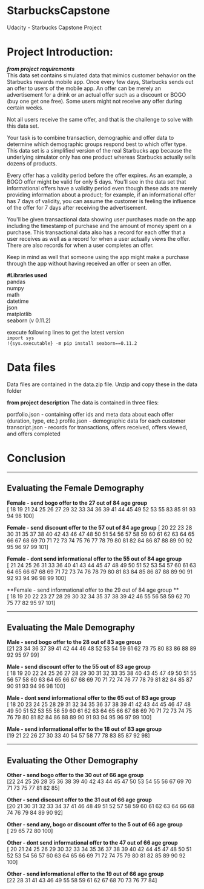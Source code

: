 # StarbucksCapstone
Udacity - Starbucks Capstone Project

# Project Introduction:  
  
**_from project requirements_**  
This data set contains simulated data that mimics customer behavior on the Starbucks rewards mobile app. Once every few days, Starbucks sends out an offer to users of the mobile app. An offer can be merely an advertisement for a drink or an actual offer such as a discount or BOGO (buy one get one free). Some users might not receive any offer during certain weeks.

Not all users receive the same offer, and that is the challenge to solve with this data set.

Your task is to combine transaction, demographic and offer data to determine which demographic groups respond best to which offer type. This data set is a simplified version of the real Starbucks app because the underlying simulator only has one product whereas Starbucks actually sells dozens of products.

Every offer has a validity period before the offer expires. As an example, a BOGO offer might be valid for only 5 days. You'll see in the data set that informational offers have a validity period even though these ads are merely providing information about a product; for example, if an informational offer has 7 days of validity, you can assume the customer is feeling the influence of the offer for 7 days after receiving the advertisement.

You'll be given transactional data showing user purchases made on the app including the timestamp of purchase and the amount of money spent on a purchase. This transactional data also has a record for each offer that a user receives as well as a record for when a user actually views the offer. There are also records for when a user completes an offer.

Keep in mind as well that someone using the app might make a purchase through the app without having received an offer or seen an offer.  

**#Libraries used**  
pandas  
numpy  
math  
datetime  
json  
matplotlib  
seaborn (v 0.11.2) 

execute following lines to get the latest version  
`import sys`  
`!{sys.executable} -m pip install seaborn==0.11.2`  

# Data files
Data files are contained in the data.zip file. Unzip and copy these in the data folder

**from project description**
The data is contained in three files:

portfolio.json - containing offer ids and meta data about each offer (duration, type, etc.)
profile.json - demographic data for each customer
transcript.json - records for transactions, offers received, offers viewed, and offers completed


# Conclusion  
------------------------------------------
Evaluating the Female Demography
------------------------------------------

**Female - send bogo offer to the 27 out of 84 age group**   
 [ 18  19  21  24  25  26  27  29  32  33  34  36  39  41  44  45  49  52  53  55  83  85  91  93  94  98 100]   
 
**Female - send discount offer to the 57 out of 84 age group** 
 [ 20  22  23  28  30  31  35  37  38  40  42  43  46  47  48  50  51  54  56  57  58  59  60  61  62  63  64  65  66  67  68  69  70  71  72  73
   74  75  76  77  78  79  80  81  82  84  86  87  88  89  90  92  95  96  97  99 101] 
 
**Female - dont send informational offer to the 55 out of 84 age group**   
 [ 21  24  25  26  31  33  36  40  41  43  44  45  47  48  49  50  51  52  53  54  57  60  61  63  64  65  66  67  68  69  71  72  73  74  76  78
  79  80  81  83  84  85  86  87  88  89  90  91  92  93  94  96  98  99 100] 
 
**Female - send informational offer  to the 29 out of 84 age group **  
 [ 18  19  20  22  23  27  28  29  30  32  34  35  37  38  39  42  46  55  56  58  59  62  70  75  77  82  95  97 101] 
 
------------------------------------------
Evaluating the Male Demography
------------------------------------------

**Male - send bogo offer to the 28 out of 83 age group**   
 [21 23 34 36 37 39 41 42 44 46 48 52 53 54 59 61 62 73 75 80 83 86 88 89
 92 95 97 99] 
 
**Male - send discount offer to the 55 out of 83 age group**   
 [ 18  19  20  22  24  25  26  27  28  29  30  31  32  33  35  38  40  43
  45  47  49  50  51  55  56  57  58  60  63  64  65  66  67  68  69  70
  71  72  74  76  77  78  79  81  82  84  85  87  90  91  93  94  96  98
 100] 
 
**Male - dont send informational offer to the 65 out of 83 age group**   
 [ 18  20  23  24  25  28  29  31  32  34  35  36  37  38  39  41  42  43
  44  45  46  47  48  49  50  51  52  53  55  56  59  60  61  62  63  64
  65  66  67  68  69  70  71  72  73  74  75  76  79  80  81  82  84  86
  88  89  90  91  93  94  95  96  97  99 100] 
 
**Male - send informational offer  to the 18 out of 83 age group**   
 [19 21 22 26 27 30 33 40 54 57 58 77 78 83 85 87 92 98] 
 
------------------------------------------
Evaluating the Other Demography
------------------------------------------

**Other - send bogo offer to the 30 out of 66 age group**   
 [22 24 25 26 28 35 36 38 39 40 42 43 44 45 47 50 53 54 55 56 67 69 70 71
 73 75 77 81 82 85] 
 
**Other - send discount offer to the 31 out of 66 age group**  
 [20 21 30 31 32 33 34 37 41 46 48 49 51 52 57 58 59 60 61 62 63 64 66 68
 74 76 79 84 89 90 92] 
 
**Other - send any, bogo or discount offer to the 5 out of 66 age group**  
 [ 29  65  72  80 100] 
 
**Other - dont send informational offer to the 47 out of 66 age group**  
 [ 20  21  24  25  26  29  30  32  33  34  35  36  37  38  39  40  42  44
  45  47  48  50  51  52  53  54  56  57  60  63  64  65  66  69  71  72
  74  75  79  80  81  82  85  89  90  92 100] 
 
**Other - send informational offer  to the 19 out of 66 age group**   
 [22 28 31 41 43 46 49 55 58 59 61 62 67 68 70 73 76 77 84] 
